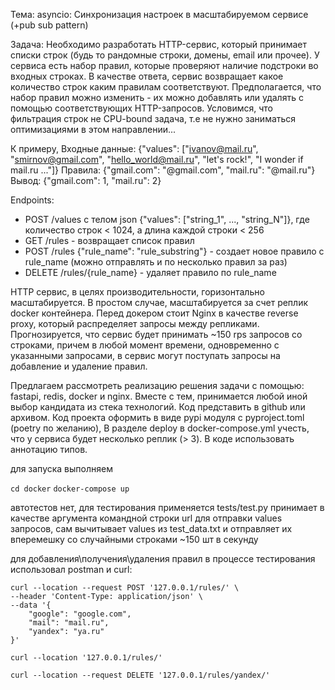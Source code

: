 Тема: asyncio: Cинхронизация настроек в масштабируемом сервисе (+pub sub pattern)

Задача:
Необходимо разработать HTTP-сервис, который принимает списки строк (будь то рандомные строки, домены, email или прочее). У сервиса есть набор правил, которые проверяют наличие подстроки во входных строках. В качестве ответа, сервис возвращает какое количество строк каким правилам соответствуют.
Предполагается, что набор правил можно изменить - их можно добавлять или удалять с помощью соответствующих HTTP-запросов.
Условимся, что фильтрация строк не CPU-bound задача, т.е не нужно заниматься оптимизациями в этом направлении...

К примеру,
Входные данные: {"values": ["ivanov@mail.ru", "smirnov@gmail.com", "hello_world@mail.ru", "let's rock!", "I wonder if mail.ru ..."]}
Правила: {"gmail.com": "@gmail.com", "mail.ru": "@mail.ru"}
Вывод: {"gmail.com": 1, "mail.ru": 2}

Endpoints:
- POST /values с телом json {"values": ["string_1", ..., "string_N"]}, где количество строк < 1024, а длина каждой строки < 256
- GET /rules - возвращает список правил
- POST /rules {"rule_name": "rule_substring"} - создает новое правило с rule_name (можно отправлять и по несколько правил за раз)
- DELETE /rules/{rule_name} - удаляет правило по rule_name

HTTP сервис, в целях производительности, горизонтально масштабируется. В простом случае, масштабируется за счет реплик docker контейнера. Перед докером стоит Nginx в качестве reverse proxy, который распределяет запросы между репликами.
Прогнозируется, что сервис будет принимать ~150 rps запросов со строками, причем в любой момент времени, одновременно с указанными запросами, в сервис могут поступать запросы на добавление и удаление правил.

Предлагаем рассмотреть реализацию решения задачи с помощью: fastapi, redis, docker и nginx. Вместе с тем, принимается любой иной выбор кандидата из стека технологий.
Код представить в github или архивом.
Код проекта оформить в виде pypi модуля с pyproject.toml (poetry по желанию),
В разделе deploy в docker-compose.yml учесть, что у сервиса будет несколько реплик (> 3).
В коде использовать аннотацию типов.


для запуска выполняем

`cd docker`
`docker-compose up`

автотестов нет, для тестирования применяется tests/test.py принимает в качестве аргумента командной строки url для отправки values запросов, сам вычитывает values из test_data.txt и отправляет их вперемешку со случайными строками ~150 шт в секунду

для добавления\получения\удаления правил в процессе тестирования использовал postman и curl:

```
curl --location --request POST '127.0.0.1/rules/' \
--header 'Content-Type: application/json' \
--data '{
    "google": "google.com", 
    "mail": "mail.ru", 
    "yandex": "ya.ru"
}'
```

```
curl --location '127.0.0.1/rules/' 
```

```
curl --location --request DELETE '127.0.0.1/rules/yandex/' 
```

